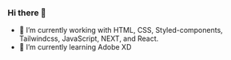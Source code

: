 ### Hi there 👋

- 🔭 I’m currently working with HTML, CSS, Styled-components, Tailwindcss, JavaScript, NEXT, and React.
- 🌱 I’m currently learning Adobe XD

<!--
**kiansam/kiansam** is a ✨ _special_ ✨ repository because its `README.md` (this file) appears on your GitHub profile.

Here are some ideas to get you started:

- 🔭 I’m currently working on ...
- 🌱 I’m currently learning ...
- 👯 I’m looking to collaborate on ...
- 🤔 I’m looking for help with ...
- 💬 Ask me about ...
- 📫 How to reach me: ...
- 😄 Pronouns: ...
- ⚡ Fun fact: ...
-->
